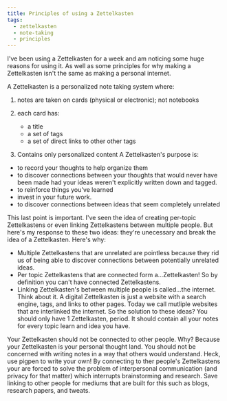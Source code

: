 ```yaml
---
title: Principles of using a Zettelkasten
tags:
  - zettelkasten
  - note-taking
  - principles
---
```


I've been using a Zettelkasten for a week and am noticing some huge reasons for
using it. As well as some principles for why making a Zettelkasten isn't the
same as making a personal internet.

A Zettelkasten is a personalized note taking system where:
  
  1. notes are taken on cards (physical or electronic); not notebooks
  1. each card has:

      * a title
      * a set of tags
      * a set of direct links to other other tags
  1. Contains only personalized content
A Zettelkasten's purpose is:

  * to record your thoughts to help organize them
  * to discover connections between your thoughts that would never have been
    made had your ideas weren't explicitly written down and tagged.
  * to reinforce things you've learned 
  * invest in your future work.
  * to discover connections between ideas that seem completely unrelated

This last point is important. I've seen the idea of creating per-topic
Zettelkastens or even linking Zettelkastens between multiple people. But here's
my response to these two ideas: they're unecessary and break the idea of a
Zettelkasten. Here's why:

  * Multiple Zettelkastens that are unrelated are pointless because they rid us
    of being able to discover connections between potentially unrelated ideas.
  * Per topic Zettelkastens that are connected form a...Zettelkasten! So by
    definition you can't have connected Zettelkastens.
  * Linking Zettelkasten's between multiple people is called...the internet.
    Think about it. A digital Zettelkasten is just a website with a search
    engine, tags, and links to other pages. Today we call mutliple websites
    that are interlinked the internet.
So the solution to these ideas? You should only have 1 Zettelkasten, period. It
should contain all your notes for every topic learn and idea you have. 

Your Zettelkasten should not be connected to other people. Why? Because your
Zettelkasten is your personal thought land. You should not be concerned with
writing notes in a way that others would understand. Heck, use pigpen to write
your own! By connecting to ther people's Zettelkastens your are forced to solve
the problem of interpersonal communication (and privacy for that matter) which
interrupts brainstorming and research. Save linking to other people for mediums
that are built for this such as blogs, research papers, and tweats. 
